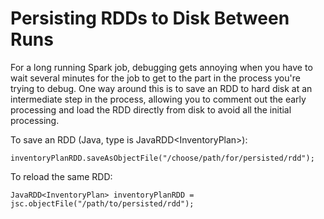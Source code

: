 # Persisting RDDs to Disk Between Runs

For a long running Spark job, debugging gets annoying when you have to wait several minutes for the job to get to the part in the process you're trying to debug.  One way around this is to save an RDD to hard disk at an intermediate step in the process, allowing you to comment out the early processing and load the RDD directly from disk to avoid all the initial processing.

To save an RDD \(Java, type is JavaRDD&lt;InventoryPlan&gt;\):

`inventoryPlanRDD.saveAsObjectFile("/choose/path/for/persisted/rdd");`

To reload the same RDD:

`JavaRDD<InventoryPlan> inventoryPlanRDD = jsc.objectFile("/path/to/persisted/rdd");`

